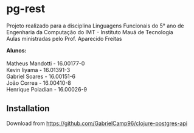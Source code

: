 # pg-rest

Projeto realizado para a disciplina Linguagens Funcionais do 5° ano de Engenharia da Computação do IMT - Instituto Mauá de Tecnologia\
Aulas ministradas pelo Prof. Aparecido Freitas

<b>Alunos:</b>\
\
Matheus Mandotti - 16.00177-0\
Kevin Iiyama - 16.01391-3\
Gabriel Soares - 16.00151-6\
João Correa - 16.00410-8\
Henrique Poladian - 16.00026-9

## Installation

Download from https://github.com/GabrielCamp96/clojure-postgres-api

